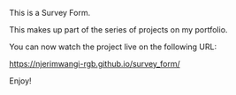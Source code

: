 This is a Survey Form.

This makes up part of the series of projects on my portfolio.

You can now watch the project live on the following URL: 

https://njerimwangi-rgb.github.io/survey_form/

Enjoy!
